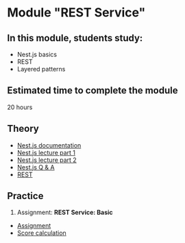 # Module "REST Service"

## In this module, students study:
- Nest.js basics
- REST
- Layered patterns

## Estimated time to complete the module
20 hours

## Theory
- [Nest.js documentation](https://docs.nestjs.com/)
- [Nest.js lecture part 1](https://www.youtube.com/watch?v=Rv9SinVHlPs)
- [Nest.js lecture part 2](https://www.youtube.com/watch?v=jex6cM1xHng)
- [Nest.js Q & A](https://youtu.be/uOzo8ZdEWqI)
- [REST](https://ru.wikipedia.org/wiki/REST)

## Practice
1. Assignment: **REST Service: Basic**
  - [Assignment](https://github.com/AlreadyBored/nodejs-assignments/blob/main/assignments/rest-service/assignment.md)
  - [Score calculation](https://github.com/AlreadyBored/nodejs-assignments/blob/main/assignments/rest-service/score.md)
